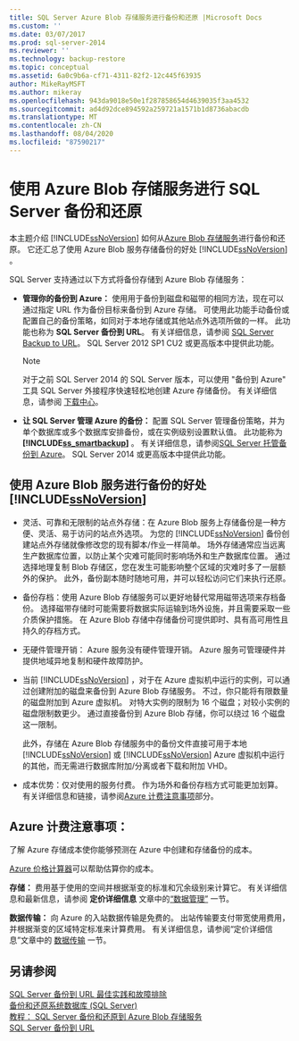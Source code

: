 ```yaml
---
title: SQL Server Azure Blob 存储服务进行备份和还原 |Microsoft Docs
ms.custom: ''
ms.date: 03/07/2017
ms.prod: sql-server-2014
ms.reviewer: ''
ms.technology: backup-restore
ms.topic: conceptual
ms.assetid: 6a0c9b6a-cf71-4311-82f2-12c445f63935
author: MikeRayMSFT
ms.author: mikeray
ms.openlocfilehash: 943da9018e50e1f287858654d4639035f3aa4532
ms.sourcegitcommit: ad4d92dce894592a259721a1571b1d8736abacdb
ms.translationtype: MT
ms.contentlocale: zh-CN
ms.lasthandoff: 08/04/2020
ms.locfileid: "87590217"
---
```

# <a name="sql-server-backup-and-restore-with-azure-blob-storage-service"></a>使用 Azure Blob 存储服务进行 SQL Server 备份和还原
  本主题介绍 [!INCLUDE[ssNoVersion](../../includes/ssnoversion-md.md)] 如何从[Azure Blob 存储服务](https://www.windowsazure.com/develop/net/how-to-guides/blob-storage/)进行备份和还原。 它还汇总了使用 Azure Blob 服务存储备份的好处 [!INCLUDE[ssNoVersion](../../includes/ssnoversion-md.md)] 。  
  
 SQL Server 支持通过以下方式将备份存储到 Azure Blob 存储服务：  
  
-   **管理你的备份到 Azure：** 使用用于备份到磁盘和磁带的相同方法，现在可以通过指定 URL 作为备份目标来备份到 Azure 存储。  可使用此功能手动备份或配置自己的备份策略，如同对于本地存储或其他站点外选项所做的一样。 此功能也称为 **SQL Server 备份到 URL**。 有关详细信息，请参阅 [SQL Server Backup to URL](sql-server-backup-to-url.md)。 SQL Server 2012 SP1 CU2 或更高版本中提供此功能。  
  
    > [!NOTE]  
    >  对于之前 SQL Server 2014 的 SQL Server 版本，可以使用 "备份到 Azure" 工具 SQL Server 外接程序快速轻松地创建 Azure 存储备份。 有关详细信息，请参阅 [下载中心](https://go.microsoft.com/fwlink/?LinkID=324399)。  
  
-   **让 SQL Server 管理 Azure 的备份：** 配置 SQL Server 管理备份策略，并为单个数据库或多个数据库安排备份，或在实例级别设置默认值。 此功能称为 **[!INCLUDE[ss_smartbackup](../../includes/ss-smartbackup-md.md)]** 。 有关详细信息，请参阅[SQL Server 托管备份到 Azure](sql-server-managed-backup-to-microsoft-azure.md)。 SQL Server 2014 或更高版本中提供此功能。  
  
## <a name="benefits-of-using-the-azure-blob-service-for-ssnoversion-backups"></a>使用 Azure Blob 服务进行备份的好处 [!INCLUDE[ssNoVersion](../../includes/ssnoversion-md.md)]  
  
-   灵活、可靠和无限制的站点外存储：在 Azure Blob 服务上存储备份是一种方便、灵活、易于访问的站点外选项。 为您的 [!INCLUDE[ssNoVersion](../../includes/ssnoversion-md.md)] 备份创建站点外存储就像修改您的现有脚本/作业一样简单。 场外存储通常应当远离生产数据库位置，以防止某个灾难可能同时影响场外和生产数据库位置。 通过选择地理复制 Blob 存储区，您在发生可能影响整个区域的灾难时多了一层额外的保护。 此外，备份副本随时随地可用，并可以轻松访问它们来执行还原。  
  
-   备份存档：使用 Azure Blob 存储服务可以更好地替代常用磁带选项来存档备份。 选择磁带存储时可能需要将数据实际运输到场外设施，并且需要采取一些介质保护措施。 在 Azure Blob 存储中存储备份可提供即时、具有高可用性且持久的存档方式。  
  
-   无硬件管理开销： Azure 服务没有硬件管理开销。 Azure 服务可管理硬件并提供地域异地复制和硬件故障防护。  
  
-   当前 [!INCLUDE[ssNoVersion](../../includes/ssnoversion-md.md)] ，对于在 Azure 虚拟机中运行的实例，可以通过创建附加的磁盘来备份到 Azure Blob 存储服务。 不过，你只能将有限数量的磁盘附加到 Azure 虚拟机。 对特大实例的限制为 16 个磁盘；对较小实例的磁盘限制数更少。 通过直接备份到 Azure Blob 存储，你可以绕过 16 个磁盘这一限制。  
  
     此外，存储在 Azure Blob 存储服务中的备份文件直接可用于本地 [!INCLUDE[ssNoVersion](../../includes/ssnoversion-md.md)] 或 [!INCLUDE[ssNoVersion](../../includes/ssnoversion-md.md)] Azure 虚拟机中运行的其他，而无需进行数据库附加/分离或者下载和附加 VHD。  
  
-   成本优势：仅对使用的服务付费。 作为场外和备份存档方式可能更加划算。 有关详细信息和链接，请参阅[Azure 计费注意事项](#Billing)部分。  
  
##  <a name="azure-billing-considerations"></a><a name="Billing"></a>Azure 计费注意事项：  
 了解 Azure 存储成本使你能够预测在 Azure 中创建和存储备份的成本。  
  
 [Azure 价格计算器](https://go.microsoft.com/fwlink/?LinkId=277060)可以帮助估算你的成本。  
  
 **存储：** 费用基于使用的空间并根据渐变的标准和冗余级别来计算它。 有关详细信息和最新信息，请参阅 **定价详细信息** 文章中的[“数据管理”](https://go.microsoft.com/fwlink/?LinkId=277059) 一节。  
  
 **数据传输：** 向 Azure 的入站数据传输是免费的。 出站传输要支付带宽使用费用，并根据渐变的区域特定标准来计算费用。 有关详细信息，请参阅“定价详细信息”文章中的 [数据传输](https://go.microsoft.com/fwlink/?LinkId=277061) 一节。  
  
## <a name="see-also"></a>另请参阅  
 [SQL Server 备份到 URL 最佳实践和故障排除](sql-server-backup-to-url-best-practices-and-troubleshooting.md)   
 [备份和还原系统数据库 (SQL Server)](back-up-and-restore-of-system-databases-sql-server.md)   
 [教程： SQL Server 备份和还原到 Azure Blob 存储服务](../tutorial-sql-server-backup-and-restore-to-azure-blob-storage-service.md)   
 [SQL Server 备份到 URL](sql-server-backup-to-url.md)  
  
